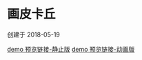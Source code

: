# 画皮卡丘

创建于 2018-05-19

[demo 预览链接-静止版](https://hehe1111.github.io/js_demo/draw-a-pikachu/static.html)
[demo 预览链接-动画版](https://hehe1111.github.io/js_demo/draw-a-pikachu/index.html)